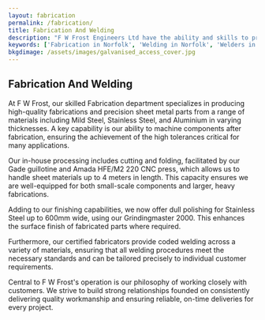 ```yaml
---
layout: fabrication
permalink: /fabrication/
title: Fabrication And Welding
description: "F W Frost Engineers Ltd have the ability and skills to produce large and small fabrications and sheet metal parts in Mild and Stainless Steel or Aluminium."
keywords: ['Fabrication in Norfolk', 'Welding in Norfolk', 'Welders in Norfolk', 'Precision Fabricators in Norfolk', 'Precision Fabrication in Norfolk', 'Skilled Fabrication in Norfolk','Skilled Fabricators in Norfolk', 'Large Fabrications in Norfolk', 'Mild Steel Fabrications in Norfolk', 'Aluminium Fabrications in Norfolk' ]
bkgdimage: /assets/images/galvanised_access_cover.jpg
---
```


## Fabrication And Welding

At F W Frost, our skilled Fabrication department specializes in producing high-quality fabrications and precision sheet metal parts from a range of materials including Mild Steel, Stainless Steel, and Aluminium in varying thicknesses. A key capability is our ability to machine components after fabrication, ensuring the achievement of the high tolerances critical for many applications.

Our in-house processing includes cutting and folding, facilitated by our Gade guillotine and Amada HFE/M2 220 CNC press, which allows us to handle sheet materials up to 4 meters in length. This capacity ensures we are well-equipped for both small-scale components and larger, heavy fabrications.

Adding to our finishing capabilities, we now offer dull polishing for Stainless Steel up to 600mm wide, using our Grindingmaster 2000. This enhances the surface finish of fabricated parts where required.

Furthermore, our certified fabricators provide coded welding across a variety of materials, ensuring that all welding procedures meet the necessary standards and can be tailored precisely to individual customer requirements.

Central to F W Frost's operation is our philosophy of working closely with customers. We strive to build strong relationships founded on consistently delivering quality workmanship and ensuring reliable, on-time deliveries for every project.

